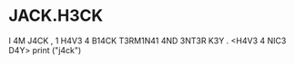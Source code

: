 # JACK.H3CK
I 4M J4CK , 1 H4V3 4 B14CK T3RM1N41 4ND 3NT3R K3Y . &lt;H4V3 4 NIC3 D4Y>
print ("j4ck")
